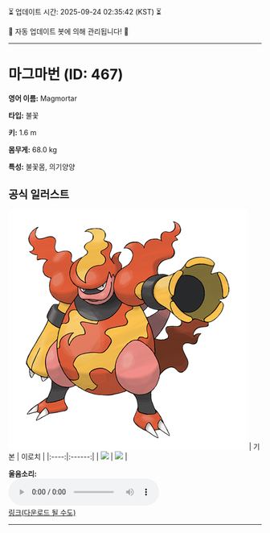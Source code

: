 
⏳ 업데이트 시간: 2025-09-24 02:35:42 (KST) ⏳

🤖 자동 업데이트 봇에 의해 관리됩니다! 🤖

---

# 마그마번 (ID: 467)
**영어 이름:** Magmortar

**타입:** 불꽃

**키:** 1.6 m

**몸무게:** 68.0 kg

**특성:** 불꽃몸, 의기양양

## 공식 일러스트
![](https://raw.githubusercontent.com/PokeAPI/sprites/master/sprites/pokemon/other/official-artwork/467.png)
| 기본 | 이로치 |
|:----:|:------:|
| <img src="http://play.pokemonshowdown.com/sprites/ani/magmortar.gif" width="200"> | <img src="http://play.pokemonshowdown.com/sprites/ani-shiny/magmortar.gif" width="200"> |

**울음소리:**<br><audio controls src="https://raw.githubusercontent.com/PokeAPI/cries/main/cries/pokemon/latest/467.ogg"></audio><br> [링크(다운로드 될 수도)](https://raw.githubusercontent.com/PokeAPI/cries/main/cries/pokemon/latest/467.ogg)


---
